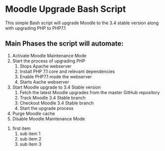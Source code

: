 # Moodle Upgrade Bash Script
This simple Bash script will upgrade Moodle to the 3.4 stable version along with upgrading PHP to PHP7.1

## Main Phases the script will automate:
1. Activate Moodle Maintenance Mode 
2. Start the process of upgrading PHP
   1. Stops Apache webserver
   2. Install PHP 7.1 core and relevant dependencies
   3. Enable PHP7.1 mode the webserver
   4. Starts Aache webserver
3. Start Moodle upgrade to 3.4 Stable version
   1. Fetch the latest Moodle upgrades from the master GitHub repository
   2. Track Moodle 3.4 Stable branch
   3. Checkout Moodle 3.4 Stable branch
   4. Start the upgrade process
4. Purge Moodle cache
5. Disable Moodle Maintenance Mode
<ol>
   <li>
      first item
      <ol>
         <li>sub item 1</li>
         <li>sub item 2</li>
         <li>sub item 3</li>
         </ol>
      </li>
   </ol>
